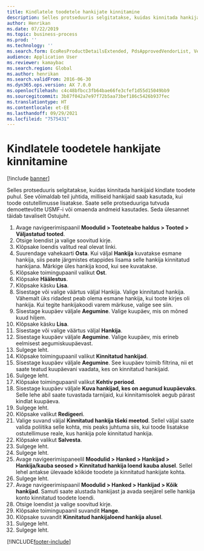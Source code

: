 ```yaml
---
title: Kindlatele toodetele hankijate kinnitamine
description: Selles protseduuris selgitatakse, kuidas kinnitada hankijaid kindlate toodete puhul.
author: Henrikan
ms.date: 07/22/2019
ms.topic: business-process
ms.prod: ''
ms.technology: ''
ms.search.form: EcoResProductDetailsExtended, PdsApprovedVendorList, VendTable
audience: Application User
ms.reviewer: kamaybac
ms.search.region: Global
ms.author: henrikan
ms.search.validFrom: 2016-06-30
ms.dyn365.ops.version: AX 7.0.0
ms.openlocfilehash: c4c48bfbcc3fb64bae66fe3cfef1d55d15049bb9
ms.sourcegitcommit: 3b87f042a7e97f72b5aa73bef186c5426b937fec
ms.translationtype: HT
ms.contentlocale: et-EE
ms.lasthandoff: 09/29/2021
ms.locfileid: "7575431"
---
```

# <a name="approve-vendors-for-specific-products"></a>Kindlatele toodetele hankijate kinnitamine

[!include [banner](../../includes/banner.md)]

Selles protseduuris selgitatakse, kuidas kinnitada hankijaid kindlate toodete puhul. See võimaldab teil juhtida, milliseid hankijaid saab kasutada, kui toode ostutellimusse lisatakse. Saate selle protseduuriga tutvuda demoettevõtte USMF-i või omaenda andmeid kasutades. Seda ülesannet täidab tavaliselt Ostujuht.

1. Avage navigeerimispaanil **Moodulid > Tooteteabe haldus > Tooted > Väljastatud tooted**.
2. Otsige loendist ja valige soovitud kirje.
3. Klõpsake loendis valitud real olevat linki.
4. Suurendage vahekaarti **Osta**. Kui väljal **Hankija** kuvatakse esmane hankija, siis peate järgmistes etappides lisama selle hankija kinnitatud hankijana. Märkige üles hankija kood, kui see kuvatakse.  
5. Klõpsake toimingupaanil valikut **Ost**.
6. Klõpsake **Häälestus**.
7. Klõpsake käsku **Lisa**.
8. Sisestage või valige väärtus väljal Hankija. Valige kinnitatud hankija. Vähemalt üks ridadest peab olema esmane hankija, kui toote kirjes oli hankija. Kui tegite hankijakoodi varem märkuse, valige see siin.  
9. Sisestage kuupäev väljale **Aegumine**. Valige kuupäev, mis on mõned kuud hiljem.  
10. Klõpsake käsku **Lisa**.
11. Sisestage või valige väärtus väljal **Hankija**.
12. Sisestage kuupäev väljale **Aegumine**. Valige kuupäev, mis erineb eelmisest aegumiskuupäevast.  
13. Sulgege leht.
14. Klõpsake toimingupaanil valikut **Kinnitatud hankijad**.
15. Sisestage kuupäev väljale **Aegumine**. See kuupäev toimib filtrina, nii et saate teatud kuupäevani vaadata, kes on kinnitatud hankijaid.  
16. Sulgege leht.
17. Klõpsake toimingupaanil valikut **Kehtiv periood**.
18. Sisestage kuupäev väljale **Kuva hankijad, kes on aegunud kuupäevaks**. Selle lehe abil saate tuvastada tarnijaid, kui kinnitamisolek aegub pärast kindlat kuupäeva.  
19. Sulgege leht.
20. Klõpsake valikut **Redigeeri**.
21. Valige suvand väljal **Kinnitatud hankija tšeki meetod**. Sellel väljal saate valida poliitika selle kohta, mis peaks juhtuma siis, kui toode lisatakse ostutellimuse reale, kus hankija pole kinnitatud hankija.  
22. Klõpsake valikut **Salvesta**.
23. Sulgege leht.
24. Sulgege leht.
25. Avage navigeerimispaneelil **Moodulid > Hanked > Hankijad > Hankija/kauba seosed > Kinnitatud hankija loend kauba alusel**. Sellel lehel antakse ülevaade kõikide toodete ja kinnitatud hankijate kohta.  
26. Sulgege leht.
27. Avage navigeerimispaanil **Moodulid > Hanked > Hankijad > Kõik hankijad**. Samuti saate alustada hankijast ja avada seejärel selle hankija konto kinnitatud toodete loendi.  
28. Otsige loendist ja valige soovitud kirje.
29. Klõpsake toimingupaanil suvandit **Hange**.
30. Klõpsake suvandit **Kinnitatud hankijaloend hankija alusel**.
31. Sulgege leht.
32. Sulgege leht.



[!INCLUDE[footer-include](../../../includes/footer-banner.md)]